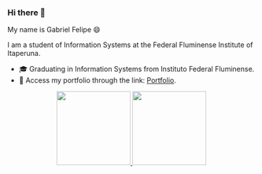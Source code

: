 ### Hi there 👋

  
My name is Gabriel Felipe 😄

I am a student of Information Systems at the Federal Fluminense Institute of Itaperuna.

 - 🎓 Graduating in Information Systems from Instituto Federal Fluminense.
 - 🔗 Access my portfolio through the link: [Portfolio](https://ogabrielfelipe.com.br/).



<div align="center" >
  <a href="https://github.com/ogabrielfelipe">
    <img height="150em" src="https://github-readme-stats.vercel.app/api?username=ogabrielfelipe&show_icons=true&theme=highcontrast" />
  </a>
  <a href="https://github.com/ogabrielfelipe">
    <img height="150em" src="https://github-readme-stats.vercel.app/api/top-langs/?username=ogabrielfelipe&layout=compact&theme=highcontrast" />
  </a>
</div>
